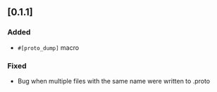 ## [0.1.1]

### Added
- `#[proto_dump]` macro

### Fixed
- Bug when multiple files with the same name were written to .proto